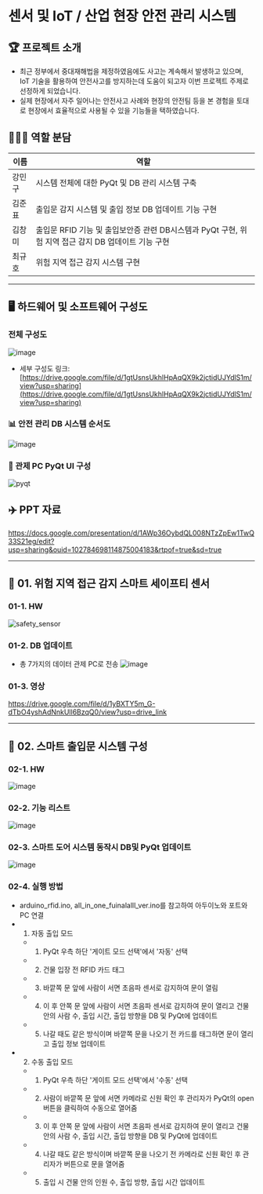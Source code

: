 # 센서 및 IoT / 산업 현장 안전 관리 시스템

## 🏆 프로젝트 소개 
- 최근 정부에서 중대재해법을 제정하였음에도 사고는 계속해서 발생하고 있으며,
  IoT 기술을 활용하여 안전사고를 방지하는데 도움이 되고자 이번 프로젝트 주제로 선정하게 되었습니다.
- 실제 현장에서 자주 일어나는 안전사고 사례와 현장의 안전팀 등을 본 경험을 토대로 현장에서 효율적으로 사용될 수 있을 기능들을 택하였습니다.
  
## 🧑‍🤝‍🧑 역할 분담
|이름|역할|
|------|--------|
|강민구|시스템 전체에 대한 PyQt 및 DB 관리 시스템 구축|
|김준표|출입문 감지 시스템 및 출입 정보 DB 업데이트 기능 구현|
|김창미|출입문 RFID 기능 및 출입보안증 관련 DB시스템과 PyQt 구현, 위험 지역 접근 감지 DB 업데이트 기능 구현
|최규호|위험 지역 접근 감지 시스템 구현|

---

## 🖥️ 하드웨어 및 소프트웨어 구성도
### 전체 구성도
![image](https://github.com/addinedu-ros-3rd/iot-repo-6/assets/141194237/bd4e68d3-fb7d-427e-989f-c614a512ddf0)
- 세부 구성도 링크: [https://drive.google.com/file/d/1gtUsnsUkhlHpAqQX9k2jctidUJYdlS1m/view?usp=sharing](https://drive.google.com/file/d/1gtUsnsUkhlHpAqQX9k2jctidUJYdlS1m/view?usp=sharing)

### 📊 안전 관리 DB 시스템 순서도
![image](https://github.com/changmi-kim/changmi-kim.github.io/assets/141194237/d29ee2cd-eb3c-45d1-9cda-bb8a99d65fa6)

### 🥇 관제 PC PyQt UI 구성
![pyqt](https://github.com/addinedu-ros-3rd/iot-repo-6/assets/87626122/8bfeb7ff-6a1a-4104-be1b-21d969b85e9a)

## ✈️ PPT 자료
https://docs.google.com/presentation/d/1AWp36OybdQL008NTzZpEw1TwQ33S21eg/edit?usp=sharing&ouid=102784698114875004183&rtpof=true&sd=true

---

## 🥇 01. 위험 지역 접근 감지 스마트 세이프티 센서
### 01-1. HW
![safety_sensor](https://github.com/addinedu-ros-3rd/iot-repo-6/assets/87626122/75c581c6-602b-4266-8d9f-52f22820ff70)

### 01-2. DB 업데이트
- 총 7가지의 데이터 관제 PC로 전송
![image](https://github.com/addinedu-ros-3rd/iot-repo-6/assets/141194237/d0f371ce-936b-42b5-aa69-e458ba480e18)

### 01-3. 영상
https://drive.google.com/file/d/1yBXTY5m_G-dTbO4yshAdNnkUll6BzqQ0/view?usp=drive_link

---

## 🥇 02. 스마트 출입문 시스템 구성
### 02-1. HW
![image](https://github.com/addinedu-ros-3rd/iot-repo-6/assets/87626122/3ea7efd5-411d-475d-846b-3669c0c9bd82)

### 02-2. 기능 리스트 
![image](https://github.com/addinedu-ros-3rd/iot-repo-6/assets/87626122/743f2364-f4d6-42f3-ac6f-21d2d068c38b)

### 02-3. 스마트 도어 시스템 동작시 DB및 PyQt 업데이트
![image](https://github.com/addinedu-ros-3rd/iot-repo-6/assets/87626122/0c86df78-afea-45de-ae79-167017b12dd2)

### 02-4. 실행 방법
- arduino_rfid.ino, all_in_one_fuinalalll_ver.ino를 참고하여 아두이노와 포트와 PC 연결
- 1. 자동 출입 모드  
  -  1. PyQt 우측 하단 '게이트 모드 선택'에서 '자동' 선택  
  -  2. 건물 입장 전 RFID 카드 태그  
  -  3. 바깥쪽 문 앞에 사람이 서면 초음파 센서로 감지하여 문이 열림  
  -  4. 이 후 안쪽 문 앞에 사람이 서면 초음파 센서로 감지하여 문이 열리고 건물 안의 사람 수, 출입 시간, 출입 방향을 DB 및 PyQt에 업데이트  
  -  5. 나갈 때도 같은 방식이며 바깥쪽 문을 나오기 전 카드를 태그하면 문이 열리고 출입 정보 업데이트  
- 2. 수동 출입 모드  
  -  1. PyQt 우측 하단 '게이트 모드 선택'에서 '수동' 선택  
  -  2. 사람이 바깥쪽 문 앞에 서면 카메라로 신원 확인 후 관리자가 PyQt의 open 버튼을 클릭하여 수동으로 열어줌  
  -  3. 이 후 안쪽 문 앞에 사람이 서면 초음파 센서로 감지하여 문이 열리고 건물 안의 사람 수, 출입 시간, 출입 방향을 DB 및 PyQt에 업데이트  
  -  4. 나갈 때도 같은 방식이며 바깥쪽 문을 나오기 전 카메라로 신원 확인 후 관리자가 버튼으로 문을 열어줌  
  -  5. 출입 시 건물 안의 인원 수, 출입 방향, 출입 시간 업데이트  





